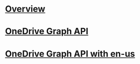 # [Overview](index.md)
# [OneDrive Graph API](https://review.docs.microsoft.com/microsoft-graph/api-reference/v1.0/resources/onedrive?toc=/keyur32Docset0115221027/toc.json)
# [OneDrive Graph API with en-us](https://review.docs.microsoft.com/en-us/microsoft-graph/api-reference/v1.0/resources/onedrive?toc=/keyur32Docset0115221027/toc.json)

